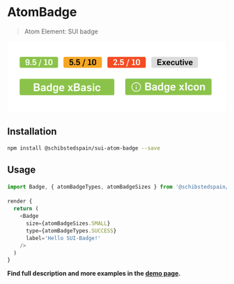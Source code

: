 # AtomBadge

> Atom Element: SUI badge

![](./assets/screenshot.png)

## Installation

```sh
npm install @schibstedspain/sui-atom-badge --save
```

## Usage

```js
import Badge, { atomBadgeTypes, atomBadgeSizes } from '@schibstedspain/sui-atom-badge'

render {
  return (
    <Badge
      size={atomBadgeSizes.SMALL}
      type={atomBadgeTypes.SUCCESS}
      label='Hello SUI-Badge!'
    />
  )
}

```

**Find full description and more examples in the [demo page](https://sui-components.now.sh/workbench/atom/badge).**
